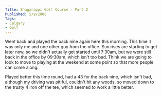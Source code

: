 ```yaml
---
Title: Shaganappi Golf Course - Part 2
Published: 5/9/2008
Tags:
- Calgary
- Golf
---
```


Went back and played the back nine again here this morning. This time it was only me and one other guy from the office. Sun rises are starting to get later now, so we didn't actually get started until 7:30am, but we were still back in the office by 09:30am, which isn't too bad. Think we are going to look to move to playing at the weekend at some point so that more people can come along.

Played better this time round, had a 43 for the back nine, which isn't bad, although my driving was pitiful, couldn't hit any woods, so moved down to the trusty 4 iron off the tee, which seemed to work a little better.
